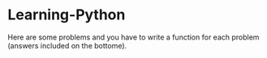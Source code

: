 # Learning-Python

Here are some problems and you have to write a function for each problem (answers included on the bottome).

